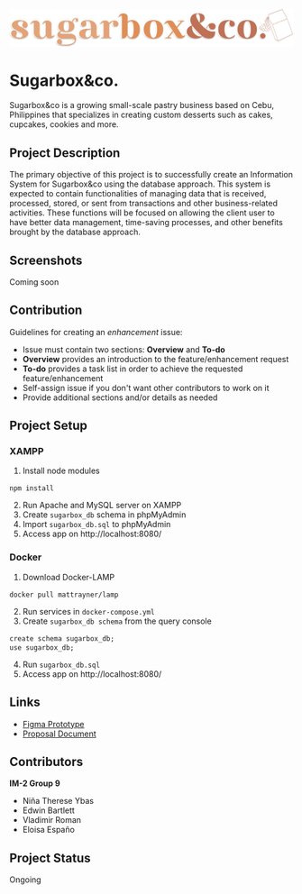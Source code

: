<p style="text-align: center">
  <img src="https://raw.githubusercontent.com/Caerfyre/IM2-Project/main/assets/sblogo-2.svg"/> 
</p>

# Sugarbox&co.
Sugarbox&co is a growing small-scale pastry business based on Cebu, Philippines that specializes in creating custom desserts such as cakes, cupcakes, cookies and more.

## Project Description
The primary objective of this project is to successfully create an Information System for Sugarbox&co using the database approach. This system is expected to contain functionalities of managing data that is received, processed, stored, or sent from transactions and other business-related activities. These functions will be focused on allowing the client user to have better data management, time-saving processes, and other benefits brought by the database approach.

## Screenshots
Coming soon

## Contribution
Guidelines for creating an _enhancement_ issue:
- Issue must contain two sections: **Overview** and **To-do**
- **Overview** provides an introduction to the feature/enhancement request
- **To-do** provides a task list in order to achieve the requested feature/enhancement
- Self-assign issue if you don't want other contributors to work on it
- Provide additional sections and/or details as needed

## Project Setup
### XAMPP
1. Install node modules
```sh-session
npm install
```
2. Run Apache and MySQL server on XAMPP
3. Create `sugarbox_db` schema in phpMyAdmin
4. Import `sugarbox_db.sql` to phpMyAdmin
5. Access app on http://localhost:8080/

### Docker
1. Download Docker-LAMP
```
docker pull mattrayner/lamp
```
2. Run services in `docker-compose.yml`
3. Create `sugarbox_db schema` from the query console
```
create schema sugarbox_db;
use sugarbox_db;
```
4. Run `sugarbox_db.sql`
5. Access app on http://localhost:8080/

## Links
* [Figma Prototype](https://www.figma.com/file/YdoiT4VOOJoGmICwCWTRmv/CIS-1202-Exercise-2-WebDev-and-Design-YBAS?node-id=104%3A14172)
* [Proposal Document](https://docs.google.com/document/d/1fKh0n3eTiV8IhbUMKo7PGqCGzXXHRrAM/edit?usp=sharing&ouid=108013498313349699134&rtpof=true&sd=true)

## Contributors
**IM-2 Group 9**
  - Niña Therese Ybas
  - Edwin Bartlett
  - Vladimir Roman
  - Eloisa Españo

## Project Status
Ongoing
